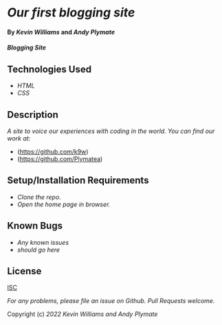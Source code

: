 # _Our first blogging site_

#### By _**Kevin Williams**_ and _**Andy Plymate**_

#### _Blogging Site_

## Technologies Used

* _HTML_
* _CSS_

## Description

_A site to voice our experiences with coding in the world. You can find our work at:_
* (https://github.com/k9w)
* (https://github.com/Plymatea)

## Setup/Installation Requirements

* _Clone the repo._
* _Open the home page in browser._


## Known Bugs

* _Any known issues_
* _should go here_

## License

[ISC](https://opensource.org/licenses/ISC)

_For any problems, please file an issue on Github. Pull Requests welcome._

Copyright (c) _2022_ _Kevin Williams and Andy Plymate_
